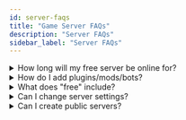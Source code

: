 ```yaml
---
id: server-faqs
title: "Game Server FAQs"
description: "Server FAQs"
sidebar_label: "Server FAQs"
---
```


<details>
  <summary>How long will my free server be online for?</summary>

As you're using our free servers, they will go offline if there's no players online.
\
\
<a href="https://fshost.me/pro">Find out more about Pro →</a>
</details>


<details>
  <summary>How do I add plugins/mods/bots?</summary>

We don't offer uploading files on our free or Pro servers. If you want us to add something that we don't already provide, please let us know, and we'll take a look.
\
\
No **FTP** is provided for free/pro servers.
\
No bots are provided on free servers.
\
Bots are available as Pro on the following games: **CS 1.6**, **CS Source** and **CS2**
\
We do not add plugins on our free servers.
</details>


<details>
  <summary>What does "free" include?</summary>

We offer temporary servers that go offline after they're empty. These come with access to RCON so you can change any setting supported by the game. Each server you create will get a random port but if you pick the same region (server), the IP will mostly stay the same.
\
\
We're working to get more features added but we can't always add them to our free offering. We do have to pay to run this site!
</details>


<details>
  <summary>Can I change server settings?</summary>

You can set some initial settings when you start your server, any others need to be done via RCON/Admin login. If you want to find out more about RCON commands for games we support, head over to the help section for Gameserver.
</details>


<details>
  <summary>Can I create public servers?</summary>

Yes, you can leave the join password empty so anyone can join. Remember, once your free server goes offline, you'll lose any settings and also you will get a new port the next time you create one.
\
\
This applies to free servers only.
</details>
